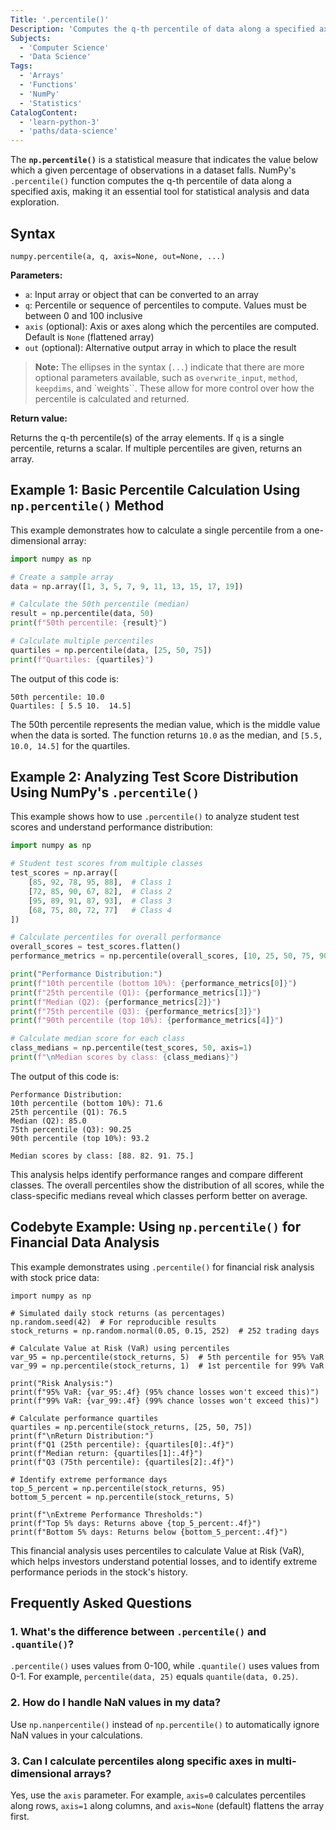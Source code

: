 ```yaml
---
Title: '.percentile()'
Description: 'Computes the q-th percentile of data along a specified axis.'
Subjects:
  - 'Computer Science'
  - 'Data Science'
Tags:
  - 'Arrays'
  - 'Functions'
  - 'NumPy'
  - 'Statistics'
CatalogContent:
  - 'learn-python-3'
  - 'paths/data-science'
---
```


The **`np.percentile()`** is a statistical measure that indicates the value below which a given percentage of observations in a dataset falls. NumPy's `.percentile()` function computes the q-th percentile of data along a specified axis, making it an essential tool for statistical analysis and data exploration.

## Syntax

```pseudo
numpy.percentile(a, q, axis=None, out=None, ...)
```

**Parameters:**

- `a`: Input array or object that can be converted to an array
- `q`: Percentile or sequence of percentiles to compute. Values must be between 0 and 100 inclusive
- `axis` (optional): Axis or axes along which the percentiles are computed. Default is `None` (flattened array)
- `out` (optional): Alternative output array in which to place the result

> **Note:** The ellipses in the syntax (`...`) indicate that there are more optional parameters available, such as `overwrite_input`, `method`, `keepdims`, and `weights``. These allow for more control over how the percentile is calculated and returned.

**Return value:**

Returns the q-th percentile(s) of the array elements. If `q` is a single percentile, returns a scalar. If multiple percentiles are given, returns an array.

## Example 1: Basic Percentile Calculation Using `np.percentile()` Method

This example demonstrates how to calculate a single percentile from a one-dimensional array:

```py
import numpy as np

# Create a sample array
data = np.array([1, 3, 5, 7, 9, 11, 13, 15, 17, 19])

# Calculate the 50th percentile (median)
result = np.percentile(data, 50)
print(f"50th percentile: {result}")

# Calculate multiple percentiles
quartiles = np.percentile(data, [25, 50, 75])
print(f"Quartiles: {quartiles}")
```

The output of this code is:

```shell
50th percentile: 10.0
Quartiles: [ 5.5 10.  14.5]
```

The 50th percentile represents the median value, which is the middle value when the data is sorted. The function returns `10.0` as the median, and `[5.5, 10.0, 14.5]` for the quartiles.

## Example 2: Analyzing Test Score Distribution Using NumPy's `.percentile()`

This example shows how to use `.percentile()` to analyze student test scores and understand performance distribution:

```py
import numpy as np

# Student test scores from multiple classes
test_scores = np.array([
    [85, 92, 78, 95, 88],  # Class 1
    [72, 85, 90, 67, 82],  # Class 2
    [95, 89, 91, 87, 93],  # Class 3
    [68, 75, 80, 72, 77]   # Class 4
])

# Calculate percentiles for overall performance
overall_scores = test_scores.flatten()
performance_metrics = np.percentile(overall_scores, [10, 25, 50, 75, 90])

print("Performance Distribution:")
print(f"10th percentile (bottom 10%): {performance_metrics[0]}")
print(f"25th percentile (Q1): {performance_metrics[1]}")
print(f"Median (Q2): {performance_metrics[2]}")
print(f"75th percentile (Q3): {performance_metrics[3]}")
print(f"90th percentile (top 10%): {performance_metrics[4]}")

# Calculate median score for each class
class_medians = np.percentile(test_scores, 50, axis=1)
print(f"\nMedian scores by class: {class_medians}")
```

The output of this code is:

```shell
Performance Distribution:
10th percentile (bottom 10%): 71.6
25th percentile (Q1): 76.5
Median (Q2): 85.0
75th percentile (Q3): 90.25
90th percentile (top 10%): 93.2

Median scores by class: [88. 82. 91. 75.]
```

This analysis helps identify performance ranges and compare different classes. The overall percentiles show the distribution of all scores, while the class-specific medians reveal which classes perform better on average.

## Codebyte Example: Using `np.percentile()` for Financial Data Analysis

This example demonstrates using `.percentile()` for financial risk analysis with stock price data:

```codebyte/python
import numpy as np

# Simulated daily stock returns (as percentages)
np.random.seed(42)  # For reproducible results
stock_returns = np.random.normal(0.05, 0.15, 252)  # 252 trading days

# Calculate Value at Risk (VaR) using percentiles
var_95 = np.percentile(stock_returns, 5)  # 5th percentile for 95% VaR
var_99 = np.percentile(stock_returns, 1)  # 1st percentile for 99% VaR

print("Risk Analysis:")
print(f"95% VaR: {var_95:.4f} (95% chance losses won't exceed this)")
print(f"99% VaR: {var_99:.4f} (99% chance losses won't exceed this)")

# Calculate performance quartiles
quartiles = np.percentile(stock_returns, [25, 50, 75])
print(f"\nReturn Distribution:")
print(f"Q1 (25th percentile): {quartiles[0]:.4f}")
print(f"Median return: {quartiles[1]:.4f}")
print(f"Q3 (75th percentile): {quartiles[2]:.4f}")

# Identify extreme performance days
top_5_percent = np.percentile(stock_returns, 95)
bottom_5_percent = np.percentile(stock_returns, 5)

print(f"\nExtreme Performance Thresholds:")
print(f"Top 5% days: Returns above {top_5_percent:.4f}")
print(f"Bottom 5% days: Returns below {bottom_5_percent:.4f}")
```

This financial analysis uses percentiles to calculate Value at Risk (VaR), which helps investors understand potential losses, and to identify extreme performance periods in the stock's history.

## Frequently Asked Questions

### 1. What's the difference between `.percentile()` and `.quantile()`?

`.percentile()` uses values from 0-100, while `.quantile()` uses values from 0-1. For example, `percentile(data, 25)` equals `quantile(data, 0.25)`.

### 2. How do I handle NaN values in my data?

Use `np.nanpercentile()` instead of `np.percentile()` to automatically ignore NaN values in your calculations.

### 3. Can I calculate percentiles along specific axes in multi-dimensional arrays?

Yes, use the `axis` parameter. For example, `axis=0` calculates percentiles along rows, `axis=1` along columns, and `axis=None` (default) flattens the array first.
